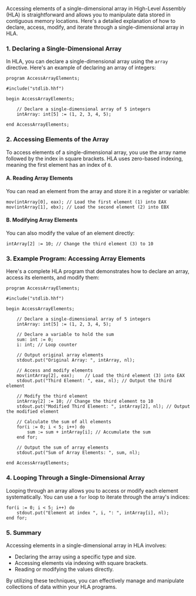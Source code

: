 Accessing elements of a single-dimensional array in High-Level Assembly (HLA) is straightforward and allows you to manipulate data stored in contiguous memory locations. Here's a detailed explanation of how to declare, access, modify, and iterate through a single-dimensional array in HLA.

### 1. **Declaring a Single-Dimensional Array**

In HLA, you can declare a single-dimensional array using the `array` directive. Here's an example of declaring an array of integers:

```assembly
program AccessArrayElements;

#include("stdlib.hhf")

begin AccessArrayElements;

    // Declare a single-dimensional array of 5 integers
    intArray: int[5] := (1, 2, 3, 4, 5);

end AccessArrayElements;
```

### 2. **Accessing Elements of the Array**

To access elements of a single-dimensional array, you use the array name followed by the index in square brackets. HLA uses zero-based indexing, meaning the first element has an index of `0`.

#### **A. Reading Array Elements**

You can read an element from the array and store it in a register or variable:

```assembly
mov(intArray[0], eax); // Load the first element (1) into EAX
mov(intArray[1], ebx); // Load the second element (2) into EBX
```

#### **B. Modifying Array Elements**

You can also modify the value of an element directly:

```assembly
intArray[2] := 10; // Change the third element (3) to 10
```

### 3. **Example Program: Accessing Array Elements**

Here's a complete HLA program that demonstrates how to declare an array, access its elements, and modify them:

```assembly
program AccessArrayElements;

#include("stdlib.hhf")

begin AccessArrayElements;

    // Declare a single-dimensional array of 5 integers
    intArray: int[5] := (1, 2, 3, 4, 5);
    
    // Declare a variable to hold the sum
    sum: int := 0; 
    i: int; // Loop counter

    // Output original array elements
    stdout.put("Original Array: ", intArray, nl);

    // Access and modify elements
    mov(intArray[2], eax);    // Load the third element (3) into EAX
    stdout.put("Third Element: ", eax, nl); // Output the third element

    // Modify the third element
    intArray[2] := 10; // Change the third element to 10
    stdout.put("Modified Third Element: ", intArray[2], nl); // Output the modified element

    // Calculate the sum of all elements
    for(i := 0; i < 5; i++) do
        sum := sum + intArray[i]; // Accumulate the sum
    end for;

    // Output the sum of array elements
    stdout.put("Sum of Array Elements: ", sum, nl);

end AccessArrayElements;
```

### 4. **Looping Through a Single-Dimensional Array**

Looping through an array allows you to access or modify each element systematically. You can use a `for` loop to iterate through the array's indices:

```assembly
for(i := 0; i < 5; i++) do
    stdout.put("Element at index ", i, ": ", intArray[i], nl);
end for;
```

### 5. **Summary**

Accessing elements in a single-dimensional array in HLA involves:
- Declaring the array using a specific type and size.
- Accessing elements via indexing with square brackets.
- Reading or modifying the values directly.

By utilizing these techniques, you can effectively manage and manipulate collections of data within your HLA programs.

